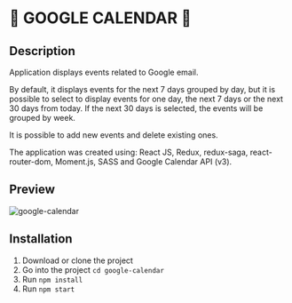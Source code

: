 # :calendar: GOOGLE CALENDAR :calendar:

## Description
Application displays events related to Google email.  

By default, it displays events for the next 7 days grouped by day, but it is possible to select to display events for one day, the next 7 days or the next 30 days from today. If the next 30 days is selected, the events will be grouped by week.  

It is possible to add new events and delete existing ones.  

The application was created using: React JS, Redux, redux-saga, react-router-dom, Moment.js, SASS and Google Calendar API (v3).

## Preview
![google-calendar](https://user-images.githubusercontent.com/22341530/82894480-ecf78300-9f52-11ea-8489-e2e755b32d3d.gif)

## Installation
1. Download or clone the project
2. Go into the project `cd google-calendar`
3. Run `npm install`
4. Run `npm start`